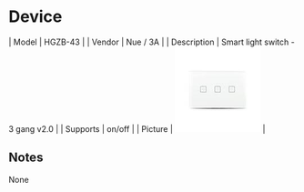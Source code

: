 
# Device

| Model | HGZB-43  |
| Vendor  | Nue / 3A  |
| Description | Smart light switch - 3 gang v2.0 |
| Supports | on/off |
| Picture | ![../images/devices/HGZB-43.jpg](../images/devices/HGZB-43.jpg) |

## Notes

None
